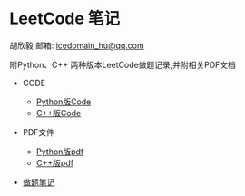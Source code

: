 
# LeetCode 笔记

胡欣毅 邮箱: [icedomain_hu@qq.com](icedomain_hu@qq.com)

附Python、C++ 两种版本LeetCode做题记录,并附相关PDF文档

* CODE
    - [Python版Code](src/Python)
    - [C++版Code](src/Cplusplus)

* PDF文件
    - [Python版pdf](TeX/Leetcode-python-hxy.pdf)
    - [C++版pdf](TeX/Leetcode-cpp-hxy.pdf)

* [做题笔记](src/notes.md)